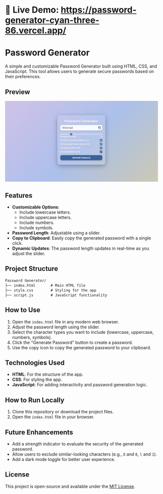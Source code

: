 # 🔗 Live Demo: https://password-generator-cyan-three-86.vercel.app/

# Password Generator

A simple and customizable Password Generator built using HTML, CSS, and JavaScript. This tool allows users to generate secure passwords based on their preferences.

## Preview

![Password Generator Screenshot](assets/Screenshot.png)


## Features

- **Customizable Options**:
  - Include lowercase letters.
  - Include uppercase letters.
  - Include numbers.
  - Include symbols.
- **Password Length**: Adjustable using a slider.
- **Copy to Clipboard**: Easily copy the generated password with a single click.
- **Dynamic Updates**: The password length updates in real-time as you adjust the slider.

## Project Structure

```
Password Generator/
├── index.html       # Main HTML file
├── style.css        # Styling for the app
├── script.js        # JavaScript functionality
```

## How to Use

1. Open the `index.html` file in any modern web browser.
2. Adjust the password length using the slider.
3. Select the character types you want to include (lowercase, uppercase, numbers, symbols).
4. Click the "Generate Password" button to create a password.
5. Use the copy icon to copy the generated password to your clipboard.


## Technologies Used

- **HTML**: For the structure of the app.
- **CSS**: For styling the app.
- **JavaScript**: For adding interactivity and password generation logic.

## How to Run Locally

1. Clone this repository or download the project files.
2. Open the `index.html` file in your browser.

## Future Enhancements

- Add a strength indicator to evaluate the security of the generated password.
- Allow users to exclude similar-looking characters (e.g., `O` and `0`, `l` and `1`).
- Add a dark mode toggle for better user experience.

## License

This project is open-source and available under the [MIT License](LICENSE).
